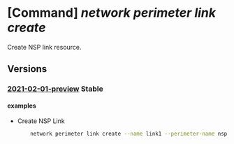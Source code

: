 # [Command] _network perimeter link create_

Create NSP link resource.

## Versions

### [2021-02-01-preview](/Resources/mgmt-plane/L3N1YnNjcmlwdGlvbnMve30vcmVzb3VyY2Vncm91cHMve30vcHJvdmlkZXJzL21pY3Jvc29mdC5uZXR3b3JrL25ldHdvcmtzZWN1cml0eXBlcmltZXRlcnMve30vbGlua3Mve30=/2021-02-01-preview.xml) **Stable**

<!-- mgmt-plane /subscriptions/{}/resourcegroups/{}/providers/microsoft.network/networksecurityperimeters/{}/links/{} 2021-02-01-preview -->

#### examples

- Create NSP Link
    ```bash
        network perimeter link create --name link1 --perimeter-name nsp1 --resource-group rg1 --auto-remote-nsp-id <NspId> --local-inbound-profile "[\'*\']" --remote-inbound-profile "[\'*\']" '
    ```
